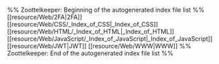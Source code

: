 %% Zoottelkeeper: Beginning of the autogenerated index file list  %%
 [[resource/Web/2FA|2FA]]
 [[resource/Web/CSS/_Index_of_CSS|_Index_of_CSS]]
 [[resource/Web/HTML/_Index_of_HTML|_Index_of_HTML]]
 [[resource/Web/JavaScript/_Index_of_JavaScript|_Index_of_JavaScript]]
 [[resource/Web/JWT|JWT]]
 [[resource/Web/WWW|WWW]]
%% Zoottelkeeper: End of the autogenerated index file list  %%
